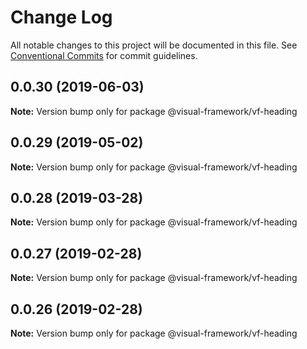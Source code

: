 # Change Log

All notable changes to this project will be documented in this file.
See [Conventional Commits](https://conventionalcommits.org) for commit guidelines.

## 0.0.30 (2019-06-03)

**Note:** Version bump only for package @visual-framework/vf-heading





## 0.0.29 (2019-05-02)

**Note:** Version bump only for package @visual-framework/vf-heading





## 0.0.28 (2019-03-28)

**Note:** Version bump only for package @visual-framework/vf-heading





## 0.0.27 (2019-02-28)

**Note:** Version bump only for package @visual-framework/vf-heading





## 0.0.26 (2019-02-28)

**Note:** Version bump only for package @visual-framework/vf-heading
